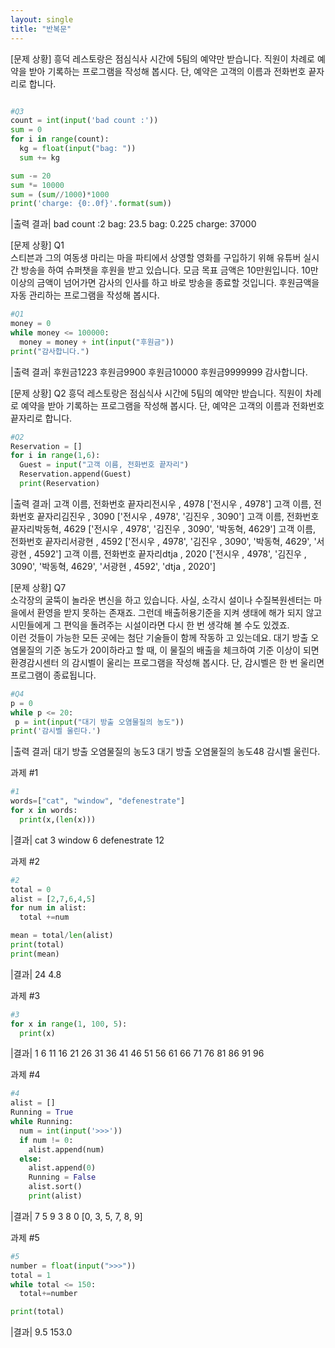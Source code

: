 ```yaml
---
layout: single
title: "반복문"
---
```


[문제 상황] 
 흥덕 레스토랑은 점심식사 시간에 5팀의 예약만 받습니다. 직원이 차례로 예약을 받아 기록하는 프로그램을 작성해 봅시다.   단, 예약은 고객의 이름과 전화번호 끝자리로 합니다. 

~~~python

#Q3
count = int(input('bad count :'))
sum = 0
for i in range(count):
  kg = float(input("bag: "))
  sum += kg

sum -= 20
sum *= 10000
sum = (sum//1000)*1000
print('charge: {0:.0f}'.format(sum))
~~~

|출력 결과|
bad count :2
bag: 23.5
bag: 0.225
charge: 37000

[문제 상황] Q1  
스티븐과 그의 여동생 마리는 마을 파티에서 상영할 영화를 구입하기 위해 유튜버 실시간 방송을 하여 슈퍼챗을 후원을 받고 있습니다. 
모금 목표 금액은 10만원입니다. 10만 이상의 금액이 넘어가면 감사의 인사를 하고 바로 방송을 종료할 것입니다.
후원금액을 자동 관리하는 프로그램을 작성해 봅시다. 

~~~python
#Q1
money = 0
while money <= 100000:
  money = money + int(input("후원금"))
print("감사합니다.")
~~~

|출력 결과|
후원금1223
후원금9900
후원금10000
후원금9999999
감사합니다.

[문제 상황] Q2
흥덕 레스토랑은 점심식사 시간에 5팀의 예약만 받습니다. 직원이 차례로 예약을 받아 기록하는 프로그램을 작성해 봅시다. 
단, 예약은 고객의 이름과 전화번호 끝자리로 합니다. 

~~~python
#Q2
Reservation = []
for i in range(1,6):
  Guest = input("고객 이름, 전화번호 끝자리")
  Reservation.append(Guest)
  print(Reservation)
~~~

|출력 결과|
고객 이름, 전화번호 끝자리전시우 , 4978
['전시우 , 4978']
고객 이름, 전화번호 끝자리김진우 , 3090
['전시우 , 4978', '김진우 , 3090']
고객 이름, 전화번호 끝자리박동혁, 4629
['전시우 , 4978', '김진우 , 3090', '박동혁, 4629']
고객 이름, 전화번호 끝자리서광현 , 4592
['전시우 , 4978', '김진우 , 3090', '박동혁, 4629', '서광현 , 4592']
고객 이름, 전화번호 끝자리dtja , 2020
['전시우 , 4978', '김진우 , 3090', '박동혁, 4629', '서광현 , 4592', 'dtja , 2020']

[문제 상황] Q7  
소각장의 굴뚝이 놀라운 변신을 하고 있습니다. 사실, 소각시 설이나 수질복원센터는 마을에서 환영을 받지 못하는 존재죠. 
그런데 배출허용기준을 지켜 생태에 해가 되지 않고 시민들에게 그 편익을 돌려주는 시설이라면 다시 한 번 생각해 볼 수도 있겠죠.  
 이런 것들이 가능한 모든 곳에는 첨단 기술들이 함께 작동하 고 있는데요. 대기 방출 오염물질의 기준 농도가 20이하라고 할 때, 
 이 물질의 배출을 체크하여 기준 이상이 되면 환경감시센터 의 감시벨이 울리는 프로그램을 작성해 봅시다. 
 단, 감시벨은 한 번 울리면 프로그램이 종료됩니다. 
 
 ~~~python
 #Q4
p = 0
while p <= 20:
  p = int(input("대기 방출 오염물질의 농도"))
print('감시벨 울린다.')
 ~~~
 
 |출력 결과|
 대기 방출 오염물질의 농도3
대기 방출 오염물질의 농도48
감시벨 울린다.

과제 #1

~~~python
#1
words=["cat", "window", "defenestrate"]
for x in words:
  print(x,(len(x)))
~~~

|결과|
cat 3
window 6
defenestrate 12

과제 #2

~~~python
#2
total = 0
alist = [2,7,6,4,5]
for num in alist:
  total +=num

mean = total/len(alist)
print(total)
print(mean)
~~~

|결과|
24
4.8

 과제 #3

~~~python
#3
for x in range(1, 100, 5):
  print(x)
~~~

|결과|
1
6
11
16
21
26
31
36
41
46
51
56
61
66
71
76
81
86
91
96

과제 #4

~~~python
#4
alist = []
Running = True
while Running:
  num = int(input('>>>'))
  if num != 0:
    alist.append(num)
  else:
    alist.append(0)
    Running = False
    alist.sort()
    print(alist)
~~~


|결과|
7
5
9
3
8
0
[0, 3, 5, 7, 8, 9]

과제 #5

~~~python
#5
number = float(input(">>>"))
total = 1
while total <= 150:
  total+=number

print(total)
~~~

|결과|
9.5
153.0

